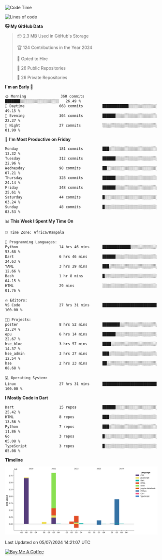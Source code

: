 <!--START_SECTION:waka-->
![Code Time](http://img.shields.io/badge/Code%20Time-736%20hrs%208%20mins-blue)

![Lines of code](https://img.shields.io/badge/From%20Hello%20World%20I%27ve%20Written-5.0%20million%20lines%20of%20code-blue)

**🐱 My GitHub Data** 

> 📦 2.3 MB Used in GitHub's Storage 
 > 
> 🏆 124 Contributions in the Year 2024
 > 
> 💼 Opted to Hire
 > 
> 📜 26 Public Repositories 
 > 
> 🔑 26 Private Repositories 
 > 
**I'm an Early 🐤** 

```text
🌞 Morning                360 commits         ███████░░░░░░░░░░░░░░░░░░   26.49 % 
🌆 Daytime                668 commits         ████████████░░░░░░░░░░░░░   49.15 % 
🌃 Evening                304 commits         ██████░░░░░░░░░░░░░░░░░░░   22.37 % 
🌙 Night                  27 commits          ░░░░░░░░░░░░░░░░░░░░░░░░░   01.99 % 
```
📅 **I'm Most Productive on Friday** 

```text
Monday                   181 commits         ███░░░░░░░░░░░░░░░░░░░░░░   13.32 % 
Tuesday                  312 commits         ██████░░░░░░░░░░░░░░░░░░░   22.96 % 
Wednesday                98 commits          ██░░░░░░░░░░░░░░░░░░░░░░░   07.21 % 
Thursday                 328 commits         ██████░░░░░░░░░░░░░░░░░░░   24.14 % 
Friday                   348 commits         ██████░░░░░░░░░░░░░░░░░░░   25.61 % 
Saturday                 44 commits          █░░░░░░░░░░░░░░░░░░░░░░░░   03.24 % 
Sunday                   48 commits          █░░░░░░░░░░░░░░░░░░░░░░░░   03.53 % 
```


📊 **This Week I Spent My Time On** 

```text
🕑︎ Time Zone: Africa/Kampala

💬 Programming Languages: 
Python                   14 hrs 46 mins      █████████████░░░░░░░░░░░░   53.68 % 
Dart                     6 hrs 46 mins       ██████░░░░░░░░░░░░░░░░░░░   24.63 % 
YAML                     3 hrs 29 mins       ███░░░░░░░░░░░░░░░░░░░░░░   12.66 % 
Bash                     1 hr 8 mins         █░░░░░░░░░░░░░░░░░░░░░░░░   04.15 % 
HTML                     29 mins             ░░░░░░░░░░░░░░░░░░░░░░░░░   01.76 % 

🔥 Editors: 
VS Code                  27 hrs 31 mins      █████████████████████████   100.00 % 

🐱‍💻 Projects: 
poster                   8 hrs 52 mins       ████████░░░░░░░░░░░░░░░░░   32.24 % 
epu                      6 hrs 14 mins       ██████░░░░░░░░░░░░░░░░░░░   22.67 % 
hse_bloc                 3 hrs 57 mins       ████░░░░░░░░░░░░░░░░░░░░░   14.37 % 
hse_admin                3 hrs 27 mins       ███░░░░░░░░░░░░░░░░░░░░░░   12.54 % 
hse                      2 hrs 23 mins       ██░░░░░░░░░░░░░░░░░░░░░░░   08.68 % 

💻 Operating System: 
Linux                    27 hrs 31 mins      █████████████████████████   100.00 % 
```

**I Mostly Code in Dart** 

```text
Dart                     15 repos            ██████░░░░░░░░░░░░░░░░░░░   25.42 % 
HTML                     8 repos             ███░░░░░░░░░░░░░░░░░░░░░░   13.56 % 
Python                   7 repos             ███░░░░░░░░░░░░░░░░░░░░░░   11.86 % 
Go                       3 repos             █░░░░░░░░░░░░░░░░░░░░░░░░   05.08 % 
TypeScript               3 repos             █░░░░░░░░░░░░░░░░░░░░░░░░   05.08 % 
```



**Timeline**

![Lines of Code chart](https://raw.githubusercontent.com/drexhacker/drexhacker/main/assets/bar_graph.png)


 Last Updated on 05/07/2024 14:21:07 UTC
<!--END_SECTION:waka-->

<a href="https://www.buymeacoffee.com/drexsoftorg" target="_blank"><img src="https://www.buymeacoffee.com/assets/img/custom_images/orange_img.png" alt="Buy Me A Coffee" style="height: 41px !important;width: 174px !important;box-shadow: 0px 3px 2px 0px rgba(190, 190, 190, 0.5) !important;-webkit-box-shadow: 0px 3px 2px 0px rgba(190, 190, 190, 0.5) !important;" ></a>


<!---
drexhacker/drexhacker is a ✨ special ✨ repository because its `README.md` (this file) appears on your GitHub profile.
You can click the Preview link to take a look at your changes.
--->

